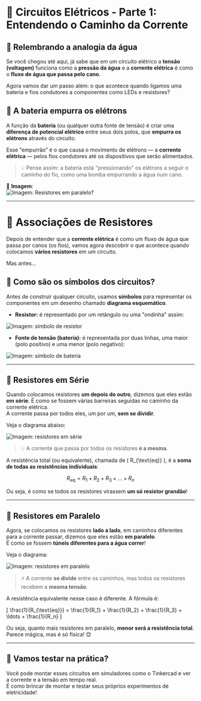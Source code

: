 # 🔌 Circuitos Elétricos - Parte 1: Entendendo o Caminho da Corrente

## 🚿 Relembrando a analogia da água

Se você chegou até aqui, já sabe que em um circuito elétrico a **tensão (voltagem)** funciona como a **pressão da água** e a **corrente elétrica** é como o **fluxo de água que passa pelo cano**.

Agora vamos dar um passo além: o que acontece quando ligamos uma bateria e fios condutores a componentes como LEDs e resistores?

## 🔋 A bateria empurra os elétrons

A função da **bateria** (ou qualquer outra fonte de tensão) é criar uma **diferença de potencial elétrico** entre seus dois polos, que **empurra os elétrons** através do circuito.

Esse “empurrão” é o que causa o movimento de elétrons — a **corrente elétrica** — pelos fios condutores até os dispositivos que serão alimentados.

> 💡 Pense assim: a bateria está "pressionando" os elétrons a seguir o caminho do fio, como uma bomba empurrando a água num cano.

📸 **Imagem**:  
![Imagem: Resistores em paralelo?](./IMAGES/resistores_paralelo)

---

# 🔌 Associações de Resistores

Depois de entender que a **corrente elétrica** é como um fluxo de água que passa por canos (os fios), vamos agora descobrir o que acontece quando colocamos **vários resistores** em um circuito.

Mas antes...  
## 🧩 Como são os símbolos dos circuitos?

Antes de construir qualquer circuito, usamos **símbolos** para representar os componentes em um desenho chamado **diagrama esquemático**.

- **Resistor:** é representado por um retângulo ou uma "ondinha" assim:

![Imagem: símbolo de resistor](./IMAGES/simbolo_resistor.png)

- **Fonte de tensão (bateria):** é representada por duas linhas, uma maior (polo positivo) e uma menor (polo negativo):

![Imagem: símbolo de bateria](./IMAGES/simbolo_bateria.png)

---

## 🧱 Resistores em Série

Quando colocamos resistores **um depois do outro**, dizemos que eles estão **em série**. É como se fossem várias barreiras seguidas no caminho da corrente elétrica.  
A corrente passa por todos eles, um por um, **sem se dividir**.

Veja o diagrama abaixo:

![Imagem: resistores em série](./IMAGES/resistores_em_serie.png)

> 💡 A corrente que passa por todos os resistores **é a mesma**.

A resistência total (ou equivalente), chamada de \( R_{\text{eq}} \), é a **soma de todas as resistências individuais**:

$$
R_{\text{eq}} = R_1 + R_2 + R_3 + \dots + R_n
$$


Ou seja, é como se todos os resistores virassem **um só resistor grandão**!

---

## 🌊 Resistores em Paralelo

Agora, se colocamos os resistores **lado a lado**, em caminhos diferentes para a corrente passar, dizemos que eles estão **em paralelo**.  
É como se fossem **túneis diferentes para a água correr**!

Veja o diagrama:

![Imagem: resistores em paralelo](./IMAGES/resistores_em_paralelo.png)

> ⚡ A corrente **se divide** entre os caminhos, mas todos os resistores recebem a **mesma tensão**.

A resistência equivalente nesse caso é diferente. A fórmula é:

\[
\frac{1}{R_{\text{eq}}} = \frac{1}{R_1} + \frac{1}{R_2} + \frac{1}{R_3} + \ldots + \frac{1}{R_n}
\]

Ou seja, quanto mais resistores em paralelo, **menor será a resistência total**. Parece mágica, mas é só física! 😊

---

## 🧪 Vamos testar na prática?

Você pode montar esses circuitos em simuladores como o Tinkercad e ver a corrente e a tensão em tempo real.  
É como brincar de montar e testar seus próprios experimentos de eletricidade!


